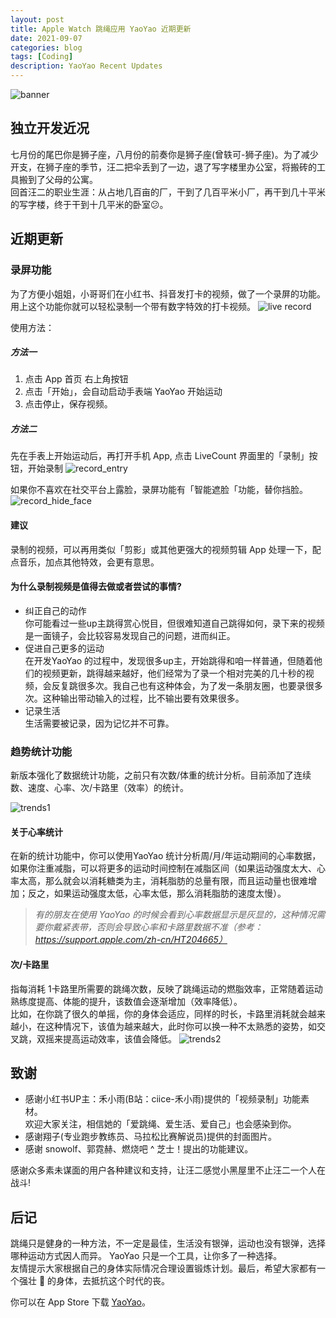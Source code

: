 ```yaml
---
layout: post
title: Apple Watch 跳绳应用 YaoYao 近期更新
date: 2021-09-07
categories: blog
tags: [Coding]
description: YaoYao Recent Updates
---
```


![banner](/img/post/0907/banner.jpeg)
## 独立开发近况
七月份的尾巴你是狮子座，八月份的前奏你是狮子座(曾轶可-狮子座)。为了减少开支，在狮子座的季节，汪二把伞丢到了一边，退了写字楼里办公室，将搬砖的工具搬到了父母的公寓。  
回首汪二的职业生涯：从占地几百亩的厂，干到了几百平米小厂，再干到几十平米的写字楼，终于干到十几平米的卧室😕。  


## 近期更新
### 录屏功能
为了方便小姐姐，小哥哥们在小红书、抖音发打卡的视频，做了一个录屏的功能。用上这个功能你就可以轻松录制一个带有数字特效的打卡视频。
![live record](/img/post/0907/live_rec.gif)  

使用方法：
##### 方法一
1. 点击 App 首页 右上角按钮
2. 点击「开始」，会自动启动手表端 YaoYao 开始运动
3. 点击停止，保存视频。
##### 方法二
先在手表上开始运动后，再打开手机 App, 点击 LiveCount 界面里的「录制」按钮，开始录制
![record_entry](/img/post/0907/rec_entry.jpg)  

如果你不喜欢在社交平台上露脸，录屏功能有「智能遮脸「功能，替你挡脸。
![record_hide_face](/img/post/0907/rec_face.jpg)  

#### 建议
录制的视频，可以再用类似「剪影」或其他更强大的视频剪辑 App 处理一下，配点音乐，加点其他特效，会更有意思。


#### 为什么录制视频是值得去做或者尝试的事情?
- 纠正自己的动作  
你可能看过一些up主跳得赏心悦目，但很难知道自己跳得如何，录下来的视频是一面镜子，会比较容易发现自己的问题，进而纠正。
- 促进自己更多的运动   
在开发YaoYao 的过程中，发现很多up主，开始跳得和咱一样普通，但随着他们的视频更新，跳得越来越好，他们经常为了录一个相对完美的几十秒的视频，会反复跳很多次。我自己也有这种体会，为了发一条朋友圈，也要录很多次。这种输出带动输入的过程，比不输出要有效果很多。
- 记录生活  
生活需要被记录，因为记忆并不可靠。



### 趋势统计功能
新版本强化了数据统计功能，之前只有次数/体重的统计分析。目前添加了连续数、速度、心率、次/卡路里（效率）的统计。

![trends1](/img/post/0907/trends1.jpg)  
#### 关于心率统计
在新的统计功能中，你可以使用YaoYao 统计分析周/月/年运动期间的心率数据，如果你注重减脂，可以将更多的运动时间控制在减脂区间（如果运动强度太大、心率太高，那么就会以消耗糖类为主，消耗脂肪的总量有限，而且运动量也很难增加；反之，如果运动强度太低，心率太低，那么消耗脂肪的速度太慢）。

> *有的朋友在使用 YaoYao 的时候会看到心率数据显示是灰显的，这种情况需要你戴紧表带，否则会导致心率和卡路里数据不准（参考：https://support.apple.com/zh-cn/HT204665）*

#### 次/卡路里
指每消耗 1卡路里所需要的跳绳次数，反映了跳绳运动的燃脂效率，正常随着运动熟练度提高、体能的提升，该数值会逐渐增加（效率降低）。   
比如，在你跳了很久的单摇，你的身体会适应，同样的时长，卡路里消耗就会越来越小，在这种情况下，该值为越来越大，此时你可以换一种不太熟悉的姿势，如交叉跳，双摇来提高运动效率，该值会降低。
![trends2](/img/post/0907/trends2.jpg)    

## 致谢
- 感谢小红书UP主：禾小雨(B站：ciice-禾小雨)提供的「视频录制」功能素材。   
欢迎大家关注，相信她的「爱跳绳、爱生活、爱自己」也会感染到你。  
- 感谢翔子(专业跑步教练员、马拉松比赛解说员)提供的封面图片。
- 感谢 snowolf、郭霓赫、燃烧吧 ^ 芝士！提出的功能建议。

感谢众多素未谋面的用户各种建议和支持，让汪二感觉小黑屋里不止汪二一个人在战斗!

## 后记
跳绳只是健身的一种方法，不一定是最佳，生活没有银弹，运动也没有银弹，选择哪种运动方式因人而异。 YaoYao 只是一个工具，让你多了一种选择。   
友情提示大家根据自己的身体实际情况合理设置锻炼计划。最后，希望大家都有一个强壮 💪 的身体，去抵抗这个时代的丧。

你可以在 App Store 下载 [YaoYao](https://apps.apple.com/cn/app/yaoyao-jump-rope/id1179393901)。